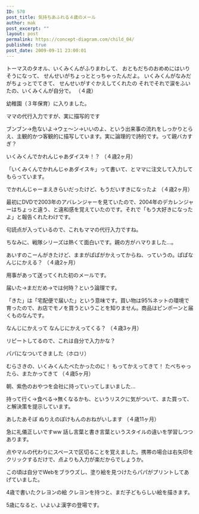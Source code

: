 ```yaml
---
ID: 570
post_title: 気持ちあふれる４歳のメール
author: mak
post_excerpt: ""
layout: post
permalink: https://concept-diagram.com/child_04/
published: true
post_date: 2009-09-11 23:00:01
---
```

トーマスのタオル、いくみくんがふりまわして、
おともだちのおめめにはいりそうになって、
せんせいがちょっととっちゃったんだよ。
いくみくんがなみだがちょっとでてきて、
せんせいがすぐかえしてくれたの
それでそれで涙をふいたの、いくみくんが自分で。
（４歳）

幼稚園（３年保育）に入りました。

ママの代行入力ですが、実に描写的です

ブンブン→危ないよ→ウェ～ン→いいのよ、という出来事の流れをしっかりとらえ、主観的かつ客観的に描写しています。実に論理的で詩的です。って親バカすぎ？

いくみくんでかれんじゃあダイスキ！？
（４歳2ヶ月）

「いくみくんでかれんじゃあダイスキ」って書いて、とママに注文して入力してもらっています。

でかれんじゃーまえきらいだったけど、もうだいすきになったよ
（４歳2ヶ月）

最初にDVDで2003年のアバレンジャーを見ていたので、2004年のデカレンジャーはちょっと違う、と違和感を覚えていたのです。それで「もう大好きになったよ」と報告くれたわけです。

句読点が入っているので、これもママの代行入力ですね。

ちなみに、戦隊シリーズは熱くて面白いです。親の方がハマりました...。

あいすのこーんがきたけど、ままがぱぱがかえってからね、っていうの。ぱぱなんじにかえる？
（４歳2ヶ月）

用事があって送ってくれた初のメールです。

届いた→まだだめ→では何時？という論理です。

「きた」は「宅配便で届いた」という意味です。買い物は95%ネットの環境で育ったので、お店でモノを買うということを知りません。商品はピンポーンと届くものなんです。

なんじにかえって
なんじにかえってくる？
（４歳3ヶ月）

リピートしてるので、これは自分で入力かな？

パパになついてきました（ホロリ）

むらさきの、いくみくんたべたかったのに！
もってかえってきて！
たべちゃったら、またかってきて
（４歳5ヶ月）

朝、紫色のおやつを会社に持っていってしまいました...

持って行く→食べる→無くなるかも、というリスクに気がついて、また買って、と解決策を提示しています。

あしたあそぼ ぬりえのぽけもんのおねがいします
（４歳11ヶ月）

急に礼儀正しいですww 話し言葉と書き言葉というスタイルの違いを学習しつつあります。

点やマルの代わりにスペースで区切ることを覚えました。携帯の場合は右矢印をクリックするだけで、点よりも入力が楽だからでしょうか。

この頃は自分でWebをブラウズし、塗り絵を見つけたらパパがプリントしてあげていました。

4歳で書いたクレヨンの絵 クレヨンを持つと、まだ子どもらしい絵を描きます。

5歳になると、いよいよ漢字の登場です。